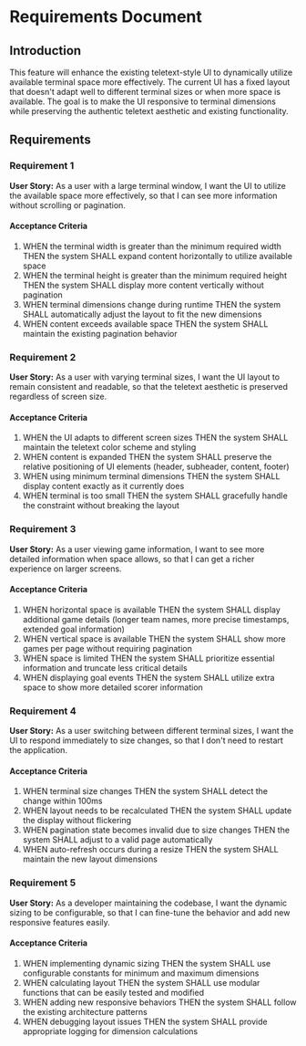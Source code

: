 # Requirements Document

## Introduction

This feature will enhance the existing teletext-style UI to dynamically utilize available terminal space more effectively. The current UI has a fixed layout that doesn't adapt well to different terminal sizes or when more space is available. The goal is to make the UI responsive to terminal dimensions while preserving the authentic teletext aesthetic and existing functionality.

## Requirements

### Requirement 1

**User Story:** As a user with a large terminal window, I want the UI to utilize the available space more effectively, so that I can see more information without scrolling or pagination.

#### Acceptance Criteria

1. WHEN the terminal width is greater than the minimum required width THEN the system SHALL expand content horizontally to utilize available space
2. WHEN the terminal height is greater than the minimum required height THEN the system SHALL display more content vertically without pagination
3. WHEN terminal dimensions change during runtime THEN the system SHALL automatically adjust the layout to fit the new dimensions
4. WHEN content exceeds available space THEN the system SHALL maintain the existing pagination behavior

### Requirement 2

**User Story:** As a user with varying terminal sizes, I want the UI layout to remain consistent and readable, so that the teletext aesthetic is preserved regardless of screen size.

#### Acceptance Criteria

1. WHEN the UI adapts to different screen sizes THEN the system SHALL maintain the teletext color scheme and styling
2. WHEN content is expanded THEN the system SHALL preserve the relative positioning of UI elements (header, subheader, content, footer)
3. WHEN using minimum terminal dimensions THEN the system SHALL display content exactly as it currently does
4. WHEN terminal is too small THEN the system SHALL gracefully handle the constraint without breaking the layout

### Requirement 3

**User Story:** As a user viewing game information, I want to see more detailed information when space allows, so that I can get a richer experience on larger screens.

#### Acceptance Criteria

1. WHEN horizontal space is available THEN the system SHALL display additional game details (longer team names, more precise timestamps, extended goal information)
2. WHEN vertical space is available THEN the system SHALL show more games per page without requiring pagination
3. WHEN space is limited THEN the system SHALL prioritize essential information and truncate less critical details
4. WHEN displaying goal events THEN the system SHALL utilize extra space to show more detailed scorer information

### Requirement 4

**User Story:** As a user switching between different terminal sizes, I want the UI to respond immediately to size changes, so that I don't need to restart the application.

#### Acceptance Criteria

1. WHEN terminal size changes THEN the system SHALL detect the change within 100ms
2. WHEN layout needs to be recalculated THEN the system SHALL update the display without flickering
3. WHEN pagination state becomes invalid due to size changes THEN the system SHALL adjust to a valid page automatically
4. WHEN auto-refresh occurs during a resize THEN the system SHALL maintain the new layout dimensions

### Requirement 5

**User Story:** As a developer maintaining the codebase, I want the dynamic sizing to be configurable, so that I can fine-tune the behavior and add new responsive features easily.

#### Acceptance Criteria

1. WHEN implementing dynamic sizing THEN the system SHALL use configurable constants for minimum and maximum dimensions
2. WHEN calculating layout THEN the system SHALL use modular functions that can be easily tested and modified
3. WHEN adding new responsive behaviors THEN the system SHALL follow the existing architecture patterns
4. WHEN debugging layout issues THEN the system SHALL provide appropriate logging for dimension calculations